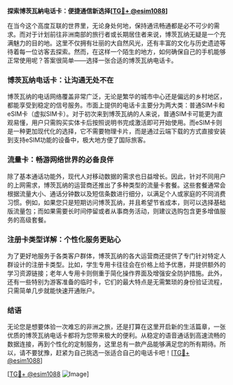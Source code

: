 **探索博茨瓦納电话卡：便捷通信新选择[[TG💪+ @esim1088](https://t.me/s/esim1088)]**

在当今这个高度互联的世界里，无论身处何地，保持通讯畅通都是必不可少的需求。而对于计划前往非洲南部的旅行者或长期居住者来说，博茨瓦纳无疑是一个充满魅力的目的地。这里不仅拥有壮丽的大自然风光，还有丰富的文化与历史遗迹等待着每一位访客去探索。然而，在这样一个陌生的地方，如何确保自己的手机能够正常使用呢？答案很简单——选择一张合适的博茨瓦纳电话卡。

### 博茨瓦纳电话卡：让沟通无处不在

博茨瓦纳的电话网络覆盖非常广泛，无论是繁华的城市中心还是偏远的乡村地区，都能享受到稳定的信号服务。市面上提供的电话卡主要分为两大类：普通SIM卡和eSIM卡（虚拟SIM卡）。对于初次来到博茨瓦纳的人来说，普通SIM卡可能更为直观易懂，用户只需购买实体卡后按照说明书完成激活即可开始使用。而eSIM卡则是一种更加现代化的选择，它不需要物理卡片，而是通过云端下载的方式直接安装到支持eSIM功能的设备中，极大地方便了国际旅客。

### 流量卡：畅游网络世界的必备良伴

除了基本通话功能外，现代人对移动数据的需求也日益增长。因此，针对不同用户的上网需求，博茨瓦纳的运营商还推出了多种类型的流量卡套餐。这些套餐通常会根据流量大小、通话分钟数以及短信条数进行细分，以满足个人或家庭的不同消费习惯。例如，如果您只是短期访问博茨瓦纳，并且希望节省成本，则可以选择基础版流量包；而如果需要长时间停留或者从事商务活动，则建议选购包含更多增值服务的高级套餐。

### 注册卡类型详解：个性化服务更贴心

为了更好地服务于各类客户群体，博茨瓦纳的各大运营商还提供了专门针对特定人群设计的注册卡类型。比如，学生专用卡往往会在价格上给予优惠，并提供额外的学习资源链接；老年人专用卡则侧重于简化操作界面及增强安全防护措施。此外，还有一些特别为游客准备的临时卡，它们的最大特点是无需繁琐的身份验证流程，只需简单几步就能快速开通账户。

### 结语

无论您是想要体验一次难忘的非洲之旅，还是打算在这里开启新的生活篇章，一张优质的博茨瓦纳电话卡都将为您带来极大的便利。从稳定的语音通话到高速流畅的数据连接，再到个性化的定制服务，这里总有一款产品能够满足您的所有期待。所以，请不要犹豫，赶紧为自己挑选一张适合自己的电话卡吧！[[TG💪+ @esim1088](https://t.me/s/esim1088)]

[[TG💪+ @esim1088](https://t.me/s/esim1088) ![Image](https://i.postimg.cc/4NQfJmqS/Snipaste-2025-05-13-00-14-12.png)]